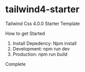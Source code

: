 # tailwind4-starter
Tailwind Css 4.0.0 Starter Template

How to get Started
1. Install Depedency: Npm install
2. Development: npm run dev
3. Production: npm run build

Complete
